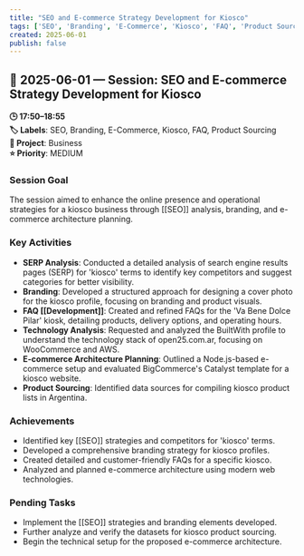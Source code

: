 ```yaml
---
title: "SEO and E-commerce Strategy Development for Kiosco"
tags: ['SEO', 'Branding', 'E-Commerce', 'Kiosco', 'FAQ', 'Product Sourcing']
created: 2025-06-01
publish: false
---
```


## 📅 2025-06-01 — Session: SEO and E-commerce Strategy Development for Kiosco

**🕒 17:50–18:55**  
**🏷️ Labels**: SEO, Branding, E-Commerce, Kiosco, FAQ, Product Sourcing  
**📂 Project**: Business  
**⭐ Priority**: MEDIUM  


### Session Goal
The session aimed to enhance the online presence and operational strategies for a kiosco business through [[SEO]] analysis, branding, and e-commerce architecture planning.

### Key Activities
- **SERP Analysis**: Conducted a detailed analysis of search engine results pages (SERP) for 'kiosco' terms to identify key competitors and suggest categories for better visibility.
- **Branding**: Developed a structured approach for designing a cover photo for the kiosco profile, focusing on branding and product visuals.
- **FAQ [[Development]]**: Created and refined FAQs for the 'Va Bene Dolce Pilar' kiosk, detailing products, delivery options, and operating hours.
- **Technology Analysis**: Requested and analyzed the BuiltWith profile to understand the technology stack of open25.com.ar, focusing on WooCommerce and AWS.
- **E-commerce Architecture Planning**: Outlined a Node.js-based e-commerce setup and evaluated BigCommerce's Catalyst template for a kiosco website.
- **Product Sourcing**: Identified data sources for compiling kiosco product lists in Argentina.

### Achievements
- Identified key [[SEO]] strategies and competitors for 'kiosco' terms.
- Developed a comprehensive branding strategy for kiosco profiles.
- Created detailed and customer-friendly FAQs for a specific kiosco.
- Analyzed and planned e-commerce architecture using modern web technologies.

### Pending Tasks
- Implement the [[SEO]] strategies and branding elements developed.
- Further analyze and verify the datasets for kiosco product sourcing.
- Begin the technical setup for the proposed e-commerce architecture.
